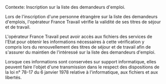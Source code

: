 Contexte: Inscription sur la liste des demandeurs d'emploi.

Lors de l'inscription d'une personne étrangère sur la liste des demandeurs d'emplois, l'opérateur France Travail vérifie la validité de ses titres de séjour et de travail.

L'opérateur France Travail peut avoir accès aux fichiers des services de l'Etat pour obtenir les informations nécessaires à cette vérification y compris lors du renouvellement des titres de séjour et de travail afin de s'assurer du maintien de l'intéressé sur la liste des demandeurs d'emploi.

Lorsque ces informations sont conservées sur support informatique, elles peuvent faire l'objet d'une transmission dans le respect des dispositions de la loi n° 78-17 du 6 janvier 1978 relative à l'informatique, aux fichiers et aux libertés.